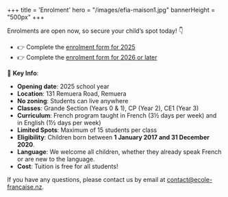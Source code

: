 +++
title = 'Enrolment'
hero = "/images/efia-maison1.jpg"
bannerHeight = "500px"
+++

Enrolments are open now, so secure your child’s spot today! 👇

- 👉 Complete the [enrolment form for 2025](https://ecole-francaise.nz/efia_application_form.pdf)
- 👉 Complete the [enrolment form for 2026 or later](https://ecole-francaise.nz/efia_application_form_2026_plus.pdf)

🔑 **Key Info**:

- **Opening date**: 2025 school year
- **Location**: 131 Remuera Road, Remuera
- **No zoning**: Students can live anywhere
- **Classes**: Grande Section (Years 0 & 1), CP (Year 2), CE1 (Year 3)
- **Curriculum**: French program taught in French (3½ days per week) and in English (1½ days per week)
- **Limited Spots**: Maximum of 15 students per class
- **Eligibility**: Children born between **1 January 2017 and 31 December 2020**.
- **Language**: We welcome all children, whether they already speak French or are new to the language.
- **Cost**: Tuition is free for all students!

If you have any questions, please contact us by email at [contact@ecole-francaise.nz](mailto://contact@ecole-francaise.nz).
